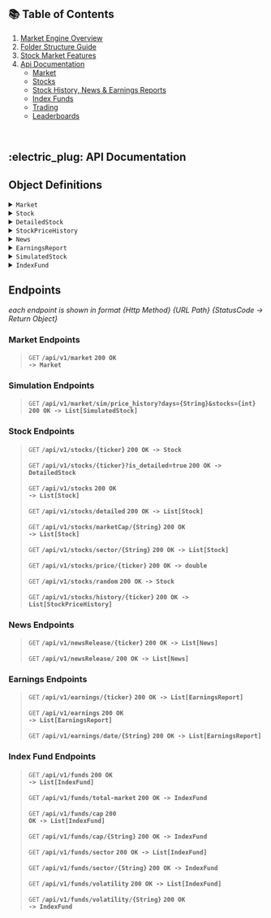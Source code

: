 
## :books: Table of Contents

<ol>
    <li><a href="#design-overview">Market Engine Overview</a></li>
    <li><a href="#folder-structure">Folder Structure Guide</a></li>
    <li><a href="#features">Stock Market Features</a></li>
    <li>
      <a href="#api-endpoints">Api Documentation</a>
      <ul>
        <li><a href="#market">Market</a></li>
        <li><a href="#stocks">Stocks</a></li>
        <li><a href="#stock-history">Stock History, News & Earnings Reports</a></li>
        <li><a href="#index-funds">Index Funds</a></li>
        <li><a href="#trading">Trading</a></li>
        <li><a href="#leaderboard">Leaderboards</a></li>
      </ul>
    </li>
</ol>    

<br/> 
<!-- -------------------------------------------------------------------------------------------------------------------------------------------- -->


<h2> :electric_plug: API Documentation <a id="api-endpoints"></a></h2>

## Object Definitions
<details>
 <summary><code>Market</code></summary>

```json
{
  "date": String,
  "trajectory": String,
  "lastMonthPrice": double
}
```
</details>

<details>
 <summary><code>Stock</code></summary>

```json
{
  "ticker" : String,
  "companyName" : String,
  "price" : double,
  "lastDayPrice" : double,
  "percentChange" : double
}
```
</details>

<details>
 <summary><code>DetailedStock</code></summary>

```json
{
 "ticker" : String,
  "companyName" : String,
  "sector" : String,
  "marketCap" : String,
  "price" : double,
  "lastDayPrice" : double,
  "momentum" : integer,
  "momentumStreakInDays" : integer,
  "volatileStock" : String,
  "investorRating" : String
}
```
</details>

<details>
 <summary><code>StockPriceHistory</code></summary>

```json
[
  {
    "marketDate": ZonedDateTime,
    "price": double
  }
]
```
</details>

<details>
 <summary><code>News</code></summary>

```json
{
  "event": String,
  "dateReleased": ZonedDateTime
}
```
</details>

<details>
 <summary><code>EarningsReport</code></summary>

```json
{
  "estimatedEPS": double,
  "actualEPS": double,
  "reportMessage": String,
  "dateOfRelease": ZonedDateTime
}
```
</details>

<details>
 <summary><code>SimulatedStock</code></summary>

```json
[
  {
    "MM/DD/YYYY": double
  },
]
```
</details>

<details>
 <summary><code>IndexFund</code></summary>

```json
{
  "name": String,
  "price": double,
  "fundTracking": String
}
```
</details>

## Endpoints

*each endpoint is shown in format {Http Method} {URL Path} {StatusCode -> Return Object}*

### Market Endpoints

> <code>GET</code> <code><b>/api/v1/market</b></code> <code><b>200 OK -> Market</b></code>

### Simulation Endpoints
> <code>GET</code> <code><b>/api/v1/market/sim/price_history?days={String}&stocks={int}</b></code> <code><b>200 OK -> List[SimulatedStock]</b></code>

### Stock Endpoints

> <code>GET</code> <code><b>/api/v1/stocks/{ticker}</b></code> <code><b>200 OK -> Stock</b></code>
>
><code>GET</code> <code><b>/api/v1/stocks/{ticker}?is_detailed=true</b></code> <code><b>200 OK -> DetailedStock</b></code>
>
> <code>GET</code> <code><b>/api/v1/stocks</b></code> <code><b>200 OK -> List[Stock]</b></code>
>
> <code>GET</code> <code><b>/api/v1/stocks/detailed</b></code> <code><b>200 OK -> List[Stock]</b></code>
>
> <code>GET</code> <code><b>/api/v1/stocks/marketCap/{String}</b></code> <code><b>200 OK -> List[Stock]</b></code>
>
> <code>GET</code> <code><b>/api/v1/stocks/sector/{String}</b></code> <code><b>200 OK -> List[Stock]</b></code>
>
> <code>GET</code> <code><b>/api/v1/stocks/price/{ticker}</b></code> <code><b>200 OK -> double</b></code>
>
> <code>GET</code> <code><b>/api/v1/stocks/random</b></code> <code><b>200 OK -> Stock</b></code>
>
> <code>GET</code> <code><b>/api/v1/stocks/history/{ticker}</b></code> <code><b>200 OK -> List[StockPriceHistory]</b></code>

### News Endpoints

> <code>GET</code> <code><b>/api/v1/newsRelease/{ticker}</b></code> <code><b>200 OK -> List[News]</b></code>
>
> <code>GET</code> <code><b>/api/v1/newsRelease/</b></code> <code><b>200 OK -> List[News]</b></code>

### Earnings Endpoints

> <code>GET</code> <code><b>/api/v1/earnings/{ticker}</b></code> <code><b>200 OK -> List[EarningsReport]</b></code>
>
> <code>GET</code> <code><b>/api/v1/earnings</b></code> <code><b>200 OK -> List[EarningsReport]</b></code>
>
> <code>GET</code> <code><b>/api/v1/earnings/date/{String}</b></code> <code><b>200 OK -> List[EarningsReport]</b></code>

### Index Fund Endpoints

> <code>GET</code> <code><b>/api/v1/funds</b></code> <code><b>200 OK -> List[IndexFund]</b></code>
>
> <code>GET</code> <code><b>/api/v1/funds/total-market</b></code> <code><b>200 OK -> IndexFund</b></code>
>
> <code>GET</code> <code><b>/api/v1/funds/cap</b></code> <code><b>200 OK -> List[IndexFund] </b></code>
>
> <code>GET</code> <code><b>/api/v1/funds/cap/{String}</b></code> <code><b>200 OK -> IndexFund </b></code>
>
> <code>GET</code> <code><b>/api/v1/funds/sector</b></code> <code><b>200 OK -> List[IndexFund] </b></code>
>
> <code>GET</code> <code><b>/api/v1/funds/sector/{String}</b></code> <code><b>200 OK -> IndexFund </b></code>
>
> <code>GET</code> <code><b>/api/v1/funds/volatility</b></code> <code><b>200 OK -> List[IndexFund] </b></code>
>
> <code>GET</code> <code><b>/api/v1/funds/volatility/{String}</b></code> <code><b>200 OK -> IndexFund </b></code>

<br/> 
<!-- -------------------------------------------------------------------------------------------------------------------------------------------- -->
